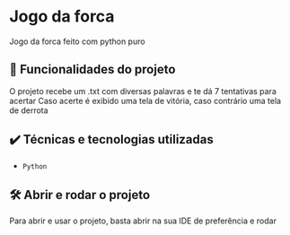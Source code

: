 # Jogo da forca

Jogo da forca feito com python puro 

## 🔨 Funcionalidades do projeto

O projeto recebe um .txt com diversas palavras e te dá 7 tentativas para acertar
Caso acerte é exibido uma tela de vitória, caso contrário uma tela de derrota

## ✔️ Técnicas e tecnologias utilizadas

- `Python`

## 🛠️ Abrir e rodar o projeto

Para abrir e usar o projeto, basta abrir na sua IDE de preferência e rodar
